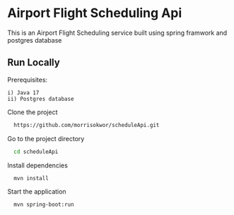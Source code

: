 
# Airport Flight Scheduling Api

This is an Airport Flight Scheduling service built using spring framwork and postgres database

## Run Locally

Prerequisites:

    i) Java 17
    ii) Postgres database 

Clone the project

```bash
  https://github.com/morrisokwor/scheduleApi.git
```

Go to the project directory

```bash
  cd scheduleApi
```

Install dependencies

```bash
  mvn install
```

Start the application

```bash
  mvn spring-boot:run
```

